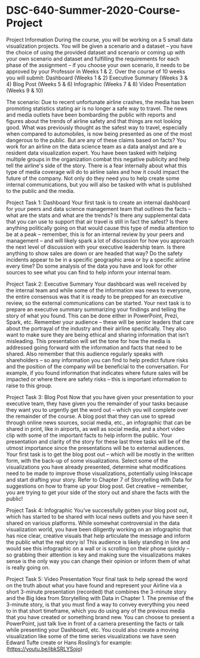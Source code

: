 # DSC-640-Summer-2020-Course-Project
Project Information  During the course, you will be working on a 5 small data visualization projects. You will be given a scenario and a dataset – you have the choice of using the provided dataset and scenario or coming up with your own scenario and dataset and fulfilling the requirements for each phase of the assignment – if you choose your own scenario, it needs to be approved by your Professor in Weeks 1 &amp; 2. Over the course of 10 weeks you will submit:      Dashboard (Weeks 1 &amp; 2)     Executive Summary (Weeks 3 &amp; 4)     Blog Post (Weeks 5 &amp; 6)     Infographic (Weeks 7 &amp; 8)     Video Presentation (Weeks 9 &amp; 10) 

The scenario:  Due to recent unfortunate airline crashes, the media has been promoting statistics stating air is no longer a safe way to travel. The news and media outlets have been bombarding the public with reports and figures about the trends of airline safety and that things are not looking good. What was previously thought as the safest way to travel, especially when compared to automobiles, is now being presented as one of the most dangerous to the public. But are any of these claims based on facts?  You work for an airline on the data science team as a data analyst and are a resident data visualization expert. You have been tasked with helping multiple groups in the organization combat this negative publicity and help tell the airline's side of the story. There is a fear internally about what this type of media coverage will do to airline sales and how it could impact the future of the company. Not only do they need you to help create some internal communications, but you will also be tasked with what is published to the public and the media.  

Project Task 1: Dashboard  Your first task is to create an internal dashboard for your peers and data science management team that outlines the facts – what are the stats and what are the trends? Is there any supplemental data that you can use to support that air travel is still in fact the safest? Is there anything politically going on that would cause this type of media attention to be at a peak – remember, this is for an internal review by your peers and management – and will likely spark a lot of discussion for how you approach the next level of discussion with your executive leadership team. Is there anything to show sales are down or are headed that way? Do the safety incidents appear to be in a specific geographic area or by a specific airline every time? Do some analysis of the data you have and look for other sources to see what you can find to help inform your internal team.  

Project Task 2: Executive Summary  Your dashboard was well received by the internal team and while some of the information was news to everyone, the entire consensus was that it is ready to be prepped for an executive review, so the external communications can be started. Your next task is to prepare an executive summary summarizing your findings and telling the story of what you found. This can be done either in PowerPoint, Prezi, Spark, etc.  Remember your audience – these will be senior leaders that care about the portrayal of the industry and their airline specifically. They also want to make sure they are being ethical and sharing information that isn’t misleading. This presentation will set the tone for how the media is addressed going forward with the information and facts that need to be shared. Also remember that this audience regularly speaks with shareholders – so any information you can find to help predict future risks and the position of the company will be beneficial to the conversation. For example, if you found information that indicates where future sales will be impacted or where there are safety risks – this is important information to raise to this group.  

Project Task 3: Blog Post  Now that you have given your presentation to your executive team, they have given you the remainder of your tasks because they want you to urgently get the word out – which you will complete over the remainder of the course. A blog post that they can use to spread through online news sources, social media, etc., an infographic that can be shared in print, like in airports, as well as social media, and a short video clip with some of the important facts to help inform the public.  Your presentation and clarity of the story for these last three tasks will be of the utmost importance since the presentations will be to external audiences.  Your first task is to get the blog post out – which will be mostly in the written form, with the back-up of some visualizations. Select some of the visualizations you have already presented, determine what modifications need to be made to improve those visualizations, potentially using Inkscape and start drafting your story. Refer to Chapter 7 of Storytelling with Data for suggestions on how to frame up your blog post. Get creative – remember, you are trying to get your side of the story out and share the facts with the public!  

Project Task 4: Infographic  You’ve successfully gotten your blog post out, which has started to be shared with local news outlets and you have seen it shared on various platforms. While somewhat controversial in the data visualization world, you have been diligently working on an infographic that has nice clear, creative visuals that help articulate the message and inform the public what the real story is! This audience is likely standing in line and would see this infographic on a wall or is scrolling on their phone quickly – so grabbing their attention is key and making sure the visualizations makes sense is the only way you can change their opinion or inform them of what is really going on.  

Project Task 5: Video Presentation  Your final task to help spread the word on the truth about what you have found and represent your Airline via a short 3-minute presentation (recorded) that combines the 3-minute story and the Big Idea from Storytelling with Data in Chapter 1. The premise of the 3-minute story, is that you must find a way to convey everything you need to in that short timeframe, which you do using any of the previous media that you have created or something brand new. You can choose to present a PowerPoint, just talk live in front of a camera presenting the facts or talk while presenting your Dashboard, etc. You could also create a moving visualization like some of the time series visualizations we have seen Edward Tufte create or Hans Rosling’s for example: (https://youtu.be/jbkSRLYSojo)
